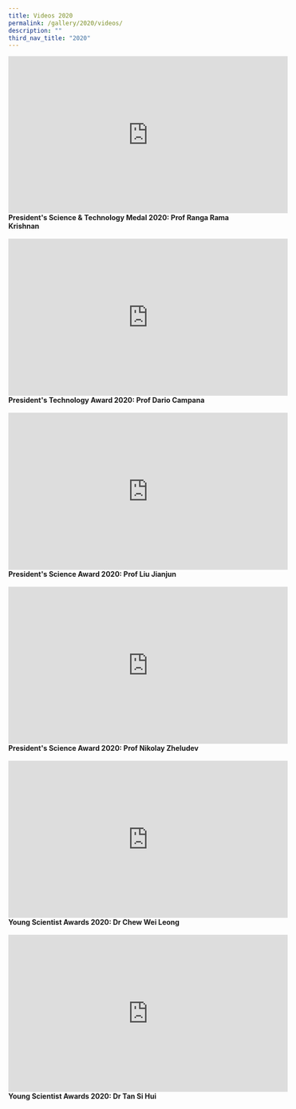 ```yaml
---
title: Videos 2020
permalink: /gallery/2020/videos/
description: ""
third_nav_title: "2020"
---
```

<iframe width="560" height="315" src="https://www.youtube.com/embed/4N2Zy3G-fYQ" title="YouTube video player" frameborder="0" allow="accelerometer; autoplay; clipboard-write; encrypted-media; gyroscope; picture-in-picture; web-share" allowfullscreen></iframe>
<b>
President's Science & Technology Medal 2020: Prof Ranga Rama Krishnan
</b><br><br>

<iframe width="560" height="315" src="https://www.youtube.com/embed/jHxbkgmQjh4" title="YouTube video player" frameborder="0" allow="accelerometer; autoplay; clipboard-write; encrypted-media; gyroscope; picture-in-picture; web-share" allowfullscreen></iframe>
<b>
President's Technology Award 2020: Prof Dario Campana
</b><br><br>

<iframe width="560" height="315" src="https://www.youtube.com/embed/9fmQeqLNOWA" title="YouTube video player" frameborder="0" allow="accelerometer; autoplay; clipboard-write; encrypted-media; gyroscope; picture-in-picture; web-share" allowfullscreen></iframe>
<b>
President's Science Award 2020: Prof Liu Jianjun
</b>
<br><br>

<iframe width="560" height="315" src="https://www.youtube.com/embed/ttiXosHu0l0" title="YouTube video player" frameborder="0" allow="accelerometer; autoplay; clipboard-write; encrypted-media; gyroscope; picture-in-picture; web-share" allowfullscreen></iframe>
<b>
President's Science Award 2020: Prof Nikolay Zheludev
</b>
<br><br>
<iframe width="560" height="315" src="https://www.youtube.com/embed/_tpcO4G2I9I" title="YouTube video player" frameborder="0" allow="accelerometer; autoplay; clipboard-write; encrypted-media; gyroscope; picture-in-picture; web-share" allowfullscreen></iframe>
<b>
Young Scientist Awards 2020: Dr Chew Wei Leong
</b>
<br><br>

<iframe width="560" height="315" src="https://www.youtube.com/embed/QmfYLA23g1w" title="YouTube video player" frameborder="0" allow="accelerometer; autoplay; clipboard-write; encrypted-media; gyroscope; picture-in-picture; web-share" allowfullscreen></iframe>
<b>
Young Scientist Awards 2020: Dr Tan Si Hui
</b>
<br><br>

